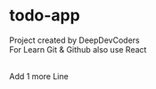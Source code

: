 # todo-app

Project created by DeepDevCoders <br>
For Learn Git & Github also use React

<br>
Add 1 more Line